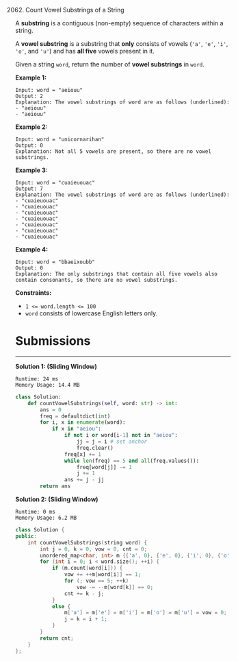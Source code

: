 2062. Count Vowel Substrings of a String

A **substring** is a contiguous (non-empty) sequence of characters within a string.

A **vowel substring** is a substring that **only** consists of vowels (`'a'`, `'e'`, `'i'`, `'o'`, and `'u'`) and has **all five** vowels present in it.

Given a string `word`, return the number of **vowel substrings** in `word`.

 

**Example 1:**
```
Input: word = "aeiouu"
Output: 2
Explanation: The vowel substrings of word are as follows (underlined):
- "aeiouu"
- "aeiouu"
```

**Example 2:**
```
Input: word = "unicornarihan"
Output: 0
Explanation: Not all 5 vowels are present, so there are no vowel substrings.
```

**Example 3:**
```
Input: word = "cuaieuouac"
Output: 7
Explanation: The vowel substrings of word are as follows (underlined):
- "cuaieuouac"
- "cuaieuouac"
- "cuaieuouac"
- "cuaieuouac"
- "cuaieuouac"
- "cuaieuouac"
- "cuaieuouac"
```

**Example 4:**
```
Input: word = "bbaeixoubb"
Output: 0
Explanation: The only substrings that contain all five vowels also contain consonants, so there are no vowel substrings.
```

**Constraints:**

* `1 <= word.length <= 100`
* `word` consists of lowercase English letters only.

# Submissions
---
**Solution 1: (Sliding Window)**
```
Runtime: 24 ms
Memory Usage: 14.4 MB
```
```python
class Solution:
    def countVowelSubstrings(self, word: str) -> int:
        ans = 0 
        freq = defaultdict(int)
        for i, x in enumerate(word): 
            if x in "aeiou": 
                if not i or word[i-1] not in "aeiou": 
                    jj = j = i # set anchor
                    freq.clear()
                freq[x] += 1
                while len(freq) == 5 and all(freq.values()): 
                    freq[word[j]] -= 1
                    j += 1
                ans += j - jj
        return ans 
```

**Solution 2: (Sliding Window)**
```
Runtime: 0 ms
Memory Usage: 6.2 MB
```
```c++
class Solution {
public:
    int countVowelSubstrings(string word) {
        int j = 0, k = 0, vow = 0, cnt = 0;
        unordered_map<char, int> m {{'a', 0}, {'e', 0}, {'i', 0}, {'o', 0}, {'u', 0}};
        for (int i = 0; i < word.size(); ++i) {
            if (m.count(word[i])) {
                vow += ++m[word[i]] == 1;
                for (; vow == 5; ++k)
                    vow -= --m[word[k]] == 0;
                cnt += k - j;
            }
            else {
                m['a'] = m['e'] = m['i'] = m['o'] = m['u'] = vow = 0;
                j = k = i + 1;
            }
        }
        return cnt;
    }
};
```
